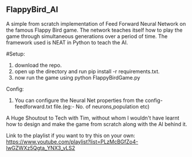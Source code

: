 ## FlappyBird_AI
A simple from scratch implementation of Feed Forward Neural Network on the famous Flappy Bird game. The network teaches itself how to play the game through simultaneous generations over a period of time. The framework used is NEAT in Python to teach the AI. 

#Setup:
1. download the repo.
2. open up the directory and run pip install -r requirements.txt.
3. now run the game using python FlappyBirdGame.py

Config:
1. You can configure the Neural Net properties from the config-feedforward.txt file.(eg:- No. of neurons,population etc)


A Huge Shoutout to Tech with Tim, without whom I wouldn't have learnt how to design and make the game from scratch along with the AI behind it. 

Link to the playlist if you want to try this on your own: https://www.youtube.com/playlist?list=PLzMcBGfZo4-lwGZWXz5Qgta_YNX3_vLS2
